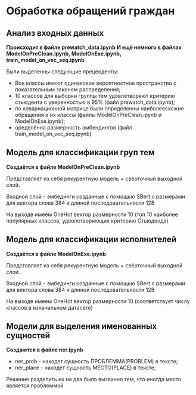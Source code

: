 # Обработка обращений граждан

## Анализ входных данных
**Происходит в файле prewatch_data.ipynb**
**И ещё немного в файлах ModelOnPreClean.ipynb, ModelOnExe.ipynb, train_model_on_vec_seq.ipynb**

Были выделенны следующие преценденты:
- Все классы имеют одинаковое вероятностное пространство  с показательным законом распределения;
- 10 классов для выборки группы тем удовлетворяют критерию стьюдента с уверенностью в 95% (файл prewatch_data.ipynb);
- по ковариационной матрице были определенны наиболеесхожие обращения и их классы (файлы ModelOnPreClean.ipynb и ModelOnExe.ipynb);
- оределённа размерность эмбендингов (файл train_model_on_vec_seq.ipynb)
## Модель для классификации груп тем
**Создаётся в файле ModelOnPreClean.ipynb**

Представляет из себя рекурентную модель + свёрточный выходной слой.

Входной слой - эмбединги созданные с помощью SBert с размерами для вектора слова 384 и длиной последовательности 128

На выходе имеем OneHot вектор размерности 10 (топ 10 наиболее популярных классов, удовлетворяющих критерию Стьюденда) 

## Модель для классификации исполнителей
**Создаётся в файле ModelOnExe.ipynb**

Представляет из себя рекурентную модель + свёрточный выходной слой.

Входной слой - эмбединги созданные с помощью SBert с размерами для вектора слова 384 и длиной последовательности 128

На выходе имеем OneHot вектор размерности 10 (соответствует числу классов в изначальном датасете)

## Модели для выделения именованных сущностей
**Создаются в файле ner.ipynb**

- ner_prob - находет сущность ПРОБЛЕММА(PROBLEM) в тексте;
- ner_place - находет сущность МЕСТО(PLACE) в тексте;

Решение разделить их на два было вызванно тем, что иногда место является проблеммой
